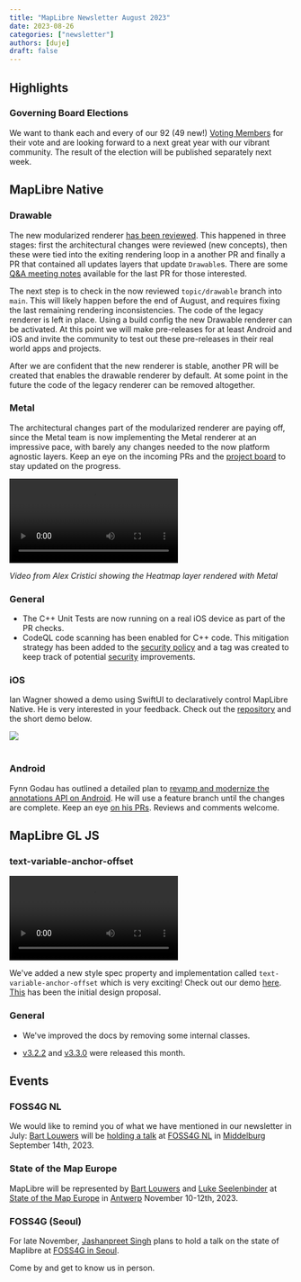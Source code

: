 ```yaml
---
title: "MapLibre Newsletter August 2023"
date: 2023-08-26
categories: ["newsletter"]
authors: [duje]
draft: false
---
```


## Highlights

### Governing Board Elections

We want to thank each and every of our 92 (49 new!) [Voting Members](https://github.com/maplibre/maplibre/blob/main/VOTING_MEMBERS.md) for their vote and are looking forward to a next great year with our vibrant community. The result of the election will be published separately next week.

## MapLibre Native

### Drawable

The new modularized renderer [has been reviewed](https://github.com/maplibre/maplibre-native/issues/1389). This happened in three stages: first the architectural changes were reviewed (new concepts), then these were tied into the exiting rendering loop in a another PR and finally a PR that contained all updates layers that update `Drawable`s. There are some [Q&A meeting notes](https://github.com/maplibre/maplibre-native/discussions/1532) available for the last PR for those interested.

The next step is to check in the now reviewed `topic/drawable` branch into `main`. This will likely happen before the end of August, and requires fixing the last remaining rendering inconsistencies. The code of the legacy renderer is left in place. Using a build config the new Drawable renderer can be activated. At this point we will make pre-releases for at least Android and iOS and invite the community to test out these pre-releases in their real world apps and projects.

After we are confident that the new renderer is stable, another PR will be created that enables the drawable renderer by default. At some point in the future the code of the legacy renderer can be removed altogether.

### Metal

The architectural changes part of the modularized renderer are paying off, since the Metal team is now implementing the Metal renderer at an impressive pace, with barely any changes needed to the now platform agnostic layers. Keep an eye on the incoming PRs and the [project board](https://github.com/orgs/maplibre/projects/8) to stay updated on the progress.

<video controls style="max-width: 100%;">
  <source src="https://github-production-user-asset-6210df.s3.amazonaws.com/649392/262630734-f606fea1-ccc1-4cbb-8d67-0837bbe824be.mov" />
</video>

_Video from Alex Cristici showing the Heatmap layer rendered with Metal_

### General

- The C++ Unit Tests are now running on a real iOS device as part of the PR checks.
- CodeQL code scanning has been enabled for C++ code. This mitigation strategy has been added to the [security policy](https://github.com/maplibre/maplibre-native/security/policy) and a tag was created to keep track of potential [security](https://github.com/maplibre/maplibre-native/labels/security) improvements.

### iOS

Ian Wagner showed a demo using SwiftUI to declaratively control MapLibre Native. He is very interested in your feedback. Check out the [repository](https://github.com/stadiamaps/maplibre-swiftui-dsl-playground) and the short demo below.

<img src="https://github-production-user-asset-6210df.s3.amazonaws.com/649392/262635495-5969a2f7-3334-414d-bf19-45ab3ae5aae6.gif" style="max-width: 100%; height: auto;">
<br><br>

### Android

Fynn Godau has outlined a detailed plan to [revamp and modernize the annotations API on Android](https://github.com/maplibre/maplibre-native/blob/main/design-proposals/2023-06-17-android-annotations.md). He will use a feature branch until the changes are complete. Keep an eye [on his PRs](https://github.com/maplibre/maplibre-native/pulls?q=is%3Apr+is%3Aopen+label%3Aandroid+author%3Afynngodau). Reviews and comments welcome.

## MapLibre GL JS

### text-variable-anchor-offset

<video controls style="max-width: 100%;">
  <source src="https://github-production-user-asset-6210df.s3.amazonaws.com/74932975/263372435-a4bd0397-287a-403f-bffa-da6aa8ba70df.mov" />
</video>

We've added a new style spec property and implementation called `text-variable-anchor-offset` which is very exciting! Check out our demo [here](https://maplibre.org/maplibre-gl-js/docs/examples/variable-offset-label-placement/). [This](https://github.com/maplibre/maplibre-style-spec/issues/112) has been the initial design proposal.

### General

- We've improved the docs by removing some internal classes.

- [v3.2.2](https://github.com/maplibre/maplibre-gl-js/releases/tag/v3.2.2) and [v3.3.0](https://github.com/maplibre/maplibre-gl-js/releases/tag/v3.3.0) were released this month.

## Events

### FOSS4G NL

We would like to remind you of what we have mentioned in our newsletter in July: [Bart Louwers](https://github.com/louwers) will be [holding a talk](https://www.linkedin.com/feed/update/urn:li:ugcPost:7090276373935620096/) at [FOSS4G NL](https://foss4g.nl/) in [Middelburg](https://www.openstreetmap.org/search?query=Middelburg#map=13/51.5053/3.6178) September 14th, 2023.

### State of the Map Europe

MapLibre will be represented by [Bart Louwers](https://github.com/louwers) and [Luke Seelenbinder](https://github.com/lseelenbinder) at [State of the Map Europe](https://stateofthemap.eu/) in [Antwerp](https://www.openstreetmap.org/search?query=Filip%20Williotstraat%209%2C%202600%20Antwerpen%2C%20Belgien#map=19/51.18690/4.43596) November 10-12th, 2023.

### FOSS4G (Seoul)

For late November, [Jashanpreet Singh](https://github.com/jashanbhullar) plans to hold a talk on the state of Maplibre at [FOSS4G in Seoul](https://foss4g.asia/2023/).

Come by and get to know us in person.
